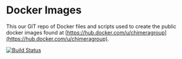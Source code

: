 # Docker Images
This our GIT repo of Docker files and scripts used to create the public docker images 
found at [https://hub.docker.com/u/chimeragroup](https://hub.docker.com/u/chimeragroup). 

[![Build Status](https://travis-ci.org/chimeragroup/docker.svg?branch=master)](https://travis-ci.org/chimeragroup/docker)
